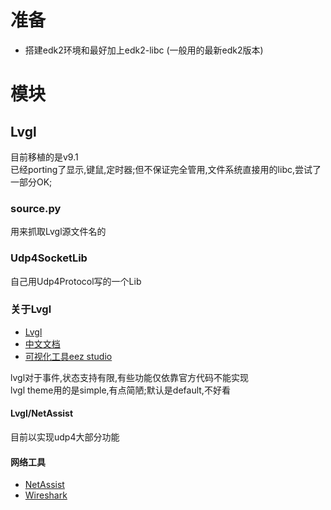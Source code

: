 # 准备

-   搭建edk2环境和最好加上edk2-libc (一般用的最新edk2版本)

# 模块

## Lvgl

目前移植的是v9.1  
已经porting了显示,键鼠,定时器;但不保证完全管用,文件系统直接用的libc,尝试了一部分OK;  

### source.py

用来抓取Lvgl源文件名的  

### Udp4SocketLib

自己用Udp4Protocol写的一个Lib

### 关于Lvgl

-   [Lvgl](https://github.com/lvgl/lvgl)
-   [中文文档](https://lvgl.100ask.net/master/index.html)
-   [可视化工具eez studio](https://github.com/eez-open/studio)

lvgl对于事件,状态支持有限,有些功能仅依靠官方代码不能实现  
lvgl theme用的是simple,有点简陋;默认是default,不好看

#### Lvgl/NetAssist
目前以实现udp4大部分功能  

#### 网络工具
-   [NetAssist](https://www.cmsoft.cn/resource/102.html)
-   [Wireshark](https://www.wireshark.org/)  
